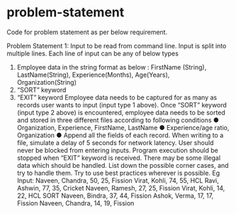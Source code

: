 # problem-statement
Code for problem statement as per below requirement.

Problem Statement 1:
Input to be read from command line. Input is split into multiple lines. Each line of input can
be any of below types
1. Employee data in the string format as below : FirstName (String), LastName(String),
Experience(Months), Age(Years), Organization(String)
2. “SORT” keyword
3. “EXIT” keyword
Employee data needs to be captured for as many as records user wants to input (input type 1
above). Once “SORT” keyword (input type 2 above) is encountered, employee data needs to
be sorted and stored in three different files according to following conditions
● Organization, Experience, FirstName, LastName
● Experience/age ratio, Organization
● Append all the fields of each record.
When writing to a file, simulate a delay of 5 seconds for network latency. User should never
be blocked from entering inputs.
Program execution should be stopped when “EXIT” keyword is received.
There may be some illegal data which should be handled. List down the possible corner cases,
and try to handle them. Try to use best practices wherever is possible.
Eg Input:
Naveen, Chandra, 50, 25, Fission
Virat, Kohli, 74, 55, HCL
Ravi, Ashwin, 77, 35, Cricket
Naveen, Ramesh, 27, 25, Fission
Virat, Kohli, 14, 22, HCL
SORT
Naveen, Bindra, 37, 44, Fission
Ashok, Verma, 17, 17, Fission
Naveen, Chandra, 14, 19, Fission
